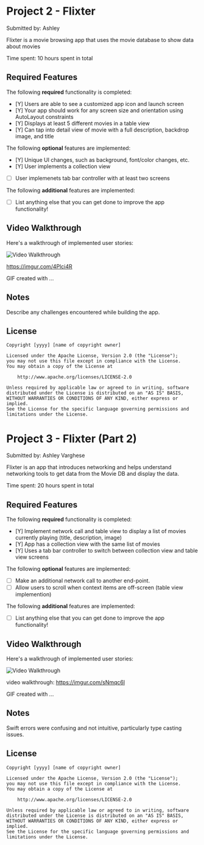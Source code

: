 # Project 2 - Flixter

Submitted by: Ashley

Flixter is a movie browsing app that uses the movie database to show data about movies

Time spent: 10 hours spent in total

## Required Features

The following **required** functionality is completed:

- [Y] Users are able to see a customized app icon and launch screen
- [Y] Your app should work for any screen size and orientation using AutoLayout constraints
- [Y] Displays at least 5 different movies in a table view
- [Y] Can tap into detail view of movie with a full description, backdrop image, and title
 
The following **optional** features are implemented:

- [Y] Unique UI changes, such as background, font/color changes, etc.
- [Y] User implements a collection view
- [ ] User implemenets tab bar controller with at least two screens

The following **additional** features are implemented:

- [ ] List anything else that you can get done to improve the app functionality!

## Video Walkthrough

Here's a walkthrough of implemented user stories:

<img src='https://imgur.com/4Plci4R' title='Video Walkthrough' width='' alt='Video Walkthrough' />

https://imgur.com/4Plci4R


<!-- Replace this with whatever GIF tool you used! -->
GIF created with ...  
<!-- Recommended tools:
[Kap](https://getkap.co/) for macOS
[ScreenToGif](https://www.screentogif.com/) for Windows
[peek](https://github.com/phw/peek) for Linux. -->

## Notes

Describe any challenges encountered while building the app.

## License

    Copyright [yyyy] [name of copyright owner]

    Licensed under the Apache License, Version 2.0 (the "License");
    you may not use this file except in compliance with the License.
    You may obtain a copy of the License at

        http://www.apache.org/licenses/LICENSE-2.0

    Unless required by applicable law or agreed to in writing, software
    distributed under the License is distributed on an "AS IS" BASIS,
    WITHOUT WARRANTIES OR CONDITIONS OF ANY KIND, either express or implied.
    See the License for the specific language governing permissions and
    limitations under the License.
    
    


# Project 3 - Flixter (Part 2)

Submitted by: Ashley Varghese

Flixter is an app that introduces networking and helps understand networking tools to get data from the Movie DB and display the data.

Time spent: 20 hours spent in total

## Required Features

The following **required** functionality is completed:

- [Y] Implement network call and table view to display a list of movies currently playing (title, description, image)
- [Y] App has a collection view with the same list of movies
- [Y] Uses a tab bar controller to switch between collection view and table view screens
 
The following **optional** features are implemented:

- [ ] Make an additional network call to another end-point.    
- [ ] Allow users to scroll when context items are off-screen (table view implemention)

The following **additional** features are implemented:

- [ ] List anything else that you can get done to improve the app functionality!

## Video Walkthrough

Here's a walkthrough of implemented user stories:

<img src='https://imgur.com/sNmqc6l' title='Video Walkthrough' width='' alt='Video Walkthrough' />


video walkthrough: https://imgur.com/sNmqc6l

<!-- Replace this with whatever GIF tool you used! -->
GIF created with ...  
<!-- Recommended tools:
[Kap](https://getkap.co/) for macOS
[ScreenToGif](https://www.screentogif.com/) for Windows
[peek](https://github.com/phw/peek) for Linux. -->

## Notes

Swift errors were confusing and not intuitive, particularly type casting issues.

## License

    Copyright [yyyy] [name of copyright owner]

    Licensed under the Apache License, Version 2.0 (the "License");
    you may not use this file except in compliance with the License.
    You may obtain a copy of the License at

        http://www.apache.org/licenses/LICENSE-2.0

    Unless required by applicable law or agreed to in writing, software
    distributed under the License is distributed on an "AS IS" BASIS,
    WITHOUT WARRANTIES OR CONDITIONS OF ANY KIND, either express or implied.
    See the License for the specific language governing permissions and
    limitations under the License.
